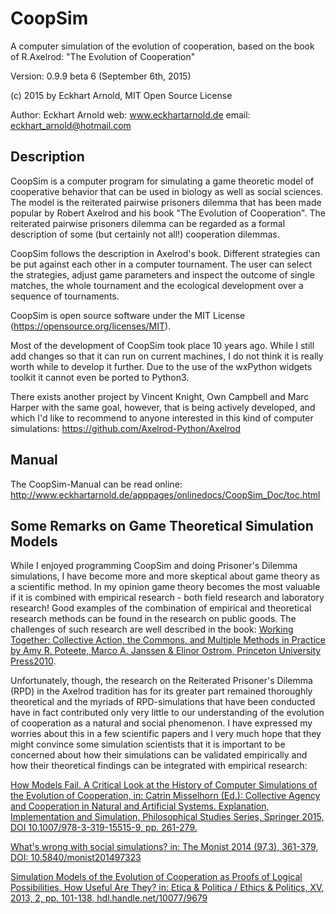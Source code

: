 CoopSim
=======

A computer simulation of the evolution of 
cooperation, based on the book of R.Axelrod: "The
Evolution of Cooperation"

Version: 0.9.9 beta 6 (September 6th, 2015)

(c) 2015 by Eckhart Arnold, MIT Open Source License

Author: Eckhart Arnold
web:    www.eckhartarnold.de
email:  eckhart_arnold@hotmail.com


Description
-----------

CoopSim is a computer program for simulating a game theoretic model of
cooperative behavior that can be used in biology as well as social
sciences. The model is the reiterated pairwise prisoners dilemma that
has been made popular by Robert Axelrod and his book "The Evolution of
Cooperation". The reiterated pairwise prisoners dilemma can be
regarded as a formal description of some (but certainly not all!)
cooperation dilemmas.

CoopSim follows the description in Axelrod's book. Different strategies
can be put against each other in a computer tournament. The user can
select the strategies, adjust game parameters and inspect the outcome
of single matches, the whole tournament and the ecological development
over a sequence of tournaments.

CoopSim is open source software under the MIT License
(https://opensource.org/licenses/MIT).

Most of the development of CoopSim took place 10 years ago. While I still
add changes so that it can run on current machines, I do not think it is
really worth while to develop it further. Due to the use of the wxPython
widgets toolkit it cannot even be ported to Python3.

There exists another project by Vincent Knight, Own Campbell and Marc Harper 
with the same goal, however, that is being actively developed, 
and which I'd like to recommend to anyone interested
in this kind of computer simulations: 
https://github.com/Axelrod-Python/Axelrod


Manual
------

The CoopSim-Manual can be read online: 
http://www.eckhartarnold.de/apppages/onlinedocs/CoopSim_Doc/toc.html 


Some Remarks on Game Theoretical Simulation Models
--------------------------------------------------

While I enjoyed programming CoopSim and doing Prisoner's Dilemma simulations, 
I have become more and more skeptical about game theory as a scientific 
method. In my opinion game theory becomes the most valuable if it is
combined with empirical research - both field research and laboratory
research! Good examples of the combination of empirical and theoretical
research methods can be found in the research on public goods. The challenges
of such research are well described in the book: [Working Together:
Collective Action, the Commons, and Multiple Methods in Practice
by Amy R. Poteete, Marco A. Janssen & Elinor Ostrom,
Princeton University Press2010](http://press.princeton.edu/titles/9209.html).

Unfortunately, though, the research on the Reiterated Prisoner's Dilemma (RPD)
in the Axelrod tradition has for its greater part remained thoroughly
theoretical and the myriads of RPD-simulations that have been conducted have 
in fact contributed only very little to our understanding of the evolution of 
cooperation as a natural and social phenomenon. 
I have expressed my worries about this in a few scientific 
papers and I very much hope that they might convince some simulation
scientists that it is important to be concerned about how their simulations 
can be validated empirically and how their theoretical findings can be 
integrated with empirical research:

[How Models Fail. A Critical Look at the History of Computer Simulations of the Evolution of Cooperation, in: Catrin Misselhorn (Ed.): Collective Agency and Cooperation in Natural and Artificial Systems. Explanation, Implementation and Simulation, Philosophical Studies Series, Springer 2015, DOI 10.1007/978-3-319-15515-9, pp. 261-279.](http://www.eckhartarnold.de/papers/2015_How_Models_Fail/How_models_fail.html)

[What's wrong with social simulations? in: The Monist 2014 (97,3), 361-379, DOI: 10.5840/monist201497323](http://www.eckhartarnold.de/papers/2014_Social_Simulations/Whats_wrong_with_social_simulations.html)

[Simulation  Models  of   the  Evolution  of   Cooperation  as Proofs of  Logical Possibilities. How Useful Are They? in: Etica & Politica / Ethics & Politics, XV, 2013, 2, pp. 101-138, hdl.handle.net/10077/9679](http://www.eckhartarnold.de/papers/2013_Simulations_as_Logical_Possibilities/Arnold_2013_Simulations_as_Proofs_of_Logical_Possibilities.pdf)

